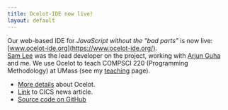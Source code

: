 ```yaml
---
title: Ocelot-IDE now live!
layout: default
---
```


Our web-based IDE for *JavaScript without the "bad parts"* is now live: [www.ocelot-ide.org](https://www.ocelot-ide.org/).  
[Sam Lee]() was the lead developer on the project, working with [Arjun Guha](https://people.cs.umass.edu/~arjun/main/home/) and me. We use Ocelot to teach COMPSCI 220 (Programming
Methodology) at UMass (see my [teaching](/teaching.html) page).
* [More details](https://umass-compsci220.github.io/Ocelot/) about Ocelot.
* [Link](https://www.cics.umass.edu/news/cics-student-and-professors-develop-javascript-classroom-teaching-tool) to CICS news article.
* [Source code on GitHub](https://github.com/umass-compsci220/Ocelot)
